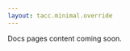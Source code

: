 ```yaml
---
layout: tacc.minimal.override
---
```

[//]: # (default - default template used across all built-in Jekyll theme)
[//]: # (tacc.minimal.override - custom template to override minimal.default theme)


Docs pages content coming soon.
